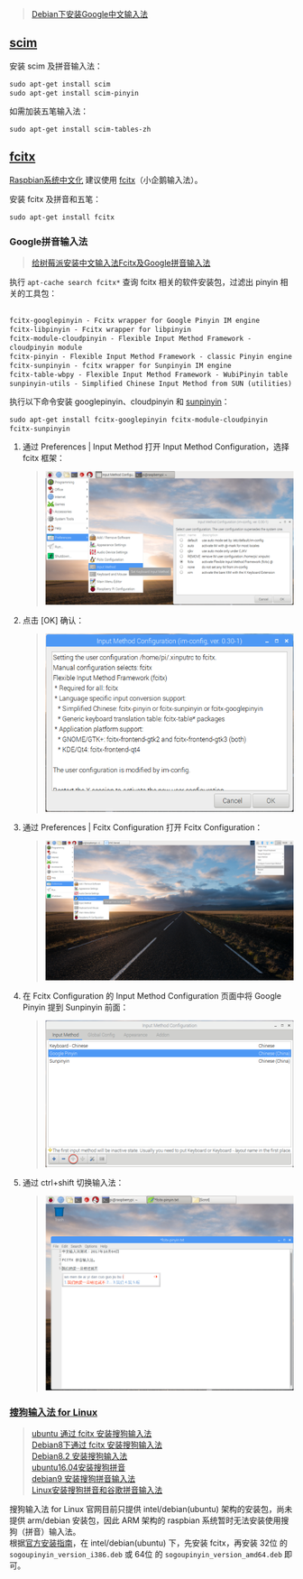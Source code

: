 
> [Debian下安装Google中文输入法](http://blog.csdn.net/tiewen/article/details/39432327)  

## [scim](https://en.wikipedia.org/wiki/Smart_Common_Input_Method)
安装 scim 及拼音输入法：

```Shell
sudo apt-get install scim
sudo apt-get install scim-pinyin
```

如需加装五笔输入法：

```Shell
sudo apt-get install scim-tables-zh
```

## [fcitx](https://fcitx-im.org/wiki/Fcitx)
[Raspbian系统中文化](http://www.guokr.com/post/520901/) 建议使用 [fcitx](https://en.wikipedia.org/wiki/Fcitx)（小企鹅输入法）。

安装 fcitx 及拼音和五笔：

```Shell
sudo apt-get install fcitx
```

### Google拼音输入法
> [给树莓派安装中文输入法Fcitx及Google拼音输入法](http://shumeipai.nxez.com/2015/03/11/raspberry-pi-to-install-chinese-input-method-fcitx-and-google-pinyin-ime.html)  

执行 `apt-cache search fcitx*` 查询 fcitx 相关的软件安装包，过滤出 pinyin 相关的工具包：

```Shell

fcitx-googlepinyin - Fcitx wrapper for Google Pinyin IM engine
fcitx-libpinyin - Fcitx wrapper for libpinyin
fcitx-module-cloudpinyin - Flexible Input Method Framework - cloudpinyin module
fcitx-pinyin - Flexible Input Method Framework - classic Pinyin engine
fcitx-sunpinyin - fcitx wrapper for Sunpinyin IM engine
fcitx-table-wbpy - Flexible Input Method Framework - WubiPinyin table
sunpinyin-utils - Simplified Chinese Input Method from SUN (utilities)

```

执行以下命令安装 googlepinyin、cloudpinyin 和 [sunpinyin](https://launchpad.net/ubuntu/+source/sunpinyin)：

```Shell
sudo apt-get install fcitx-googlepinyin fcitx-module-cloudpinyin fcitx-sunpinyin
```

1. 通过 Preferences | Input Method 打开 Input Method Configuration，选择 fcitx 框架：

	> ![Preferences-Input_Method-1](fcitx/Preferences-Input_Method-1.png)

2. 点击 [OK] 确认：

	> ![Preferences-Input_Method-2](fcitx/Preferences-Input_Method-2.png)

3. 通过 Preferences | Fcitx Configuration 打开 Fcitx Configuration：

	> ![Preferences-Fcitx_Configuration](fcitx/Preferences-Fcitx_Configuration.png)

4. 在 Fcitx Configuration 的 Input Method Configuration 页面中将 Google Pinyin 提到 Sunpinyin 前面：

	> ![Preferences-Fcitx_Configuration-Input_Method](fcitx/Preferences-Fcitx_Configuration-Input_Method.png)

5. 通过 ctrl+shift 切换输入法：

	> ![Input_Method-fcitx_googlepinyin](fcitx/Input_Method-fcitx_googlepinyin.png)

### [搜狗输入法 for Linux](http://pinyin.sogou.com/linux/)
>  [ubuntu 通过 fcitx 安装搜狗输入法](http://7071976.blog.51cto.com/7061976/1243471)  
> [Debian8下通过 fcitx 安装搜狗输入法](http://blog.csdn.net/cgniao/article/details/50272153)  
> [Debian8.2 安装搜狗输入法](http://www.cnblogs.com/ligongzi/p/6137601.html)  
> [ubuntu16.04安装搜狗拼音](http://blog.csdn.net/haohaojian/article/details/54588522)  
> [debian9 安装搜狗拼音输入法](http://blog.csdn.net/zage2012/article/details/74669799)  
> [Linux安装搜狗拼音和谷歌拼音输入法](http://www.sohu.com/a/130138662_285379)  

搜狗输入法 for Linux 官网目前只提供 intel/debian(ubuntu) 架构的安装包，尚未提供 arm/debian 安装包，因此 ARM 架构的 raspbian 系统暂时无法安装使用搜狗（拼音）输入法。  
根据[官方安装指南](http://pinyin.sogou.com/linux/help.php)，在  intel/debian(ubuntu)  下，先安装 fcitx，再安装 32位 的 `sogoupinyin_version_i386.deb` 或 64位 的  `sogoupinyin_version_amd64.deb` 即可。  